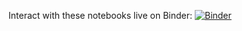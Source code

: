Interact with these notebooks live on Binder: [![Binder](https://mybinder.org/badge_logo.svg)](https://mybinder.org/v2/gh/nseewald1/gettingSMART/master)

